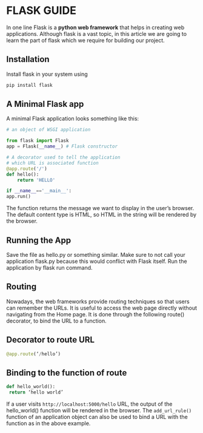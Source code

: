 # **FLASK GUIDE**

In one line Flask is a **python web framework** that helps in creating web applications. Although flask is a vast topic, in this article we are going to learn the part of flask which we require for building our project.

## Installation

Install flask in your system using

```python
pip install flask
```

## A Minimal Flask app

A minimal Flask application looks something like this:

```python
# an object of WSGI application

from flask import Flask	
app = Flask(__name__) # Flask constructor

# A decorator used to tell the application
# which URL is associated function
@app.route('/')	
def hello():
	return 'HELLO'

if __name__=='__main__':
app.run()
```
The function returns the message we want to display in the user’s browser. The default content type is HTML, so HTML in the string will be rendered by the browser.
 
## Running the App
Save the file as hello.py or something similar. Make sure to not call your application flask.py because this would conflict with Flask itself.
Run the application by flask run command.

## Routing

Nowadays, the web frameworks provide routing techniques so that users can remember the URLs. It is useful to access the web page directly without navigating from the Home page. It is done through the following route() decorator, to bind the URL to a function.

## Decorator to route URL
```python
@app.route(‘/hello’)
```

## Binding to the function of route
```python
def hello_world():	
 return ‘hello world’
```

If a user visits ```http://localhost:5000/hello``` URL, the output of the hello_world() function will be rendered in the browser. The ```add_url_rule()``` function of an application object can also be used to bind a URL with the function as in the above example.

